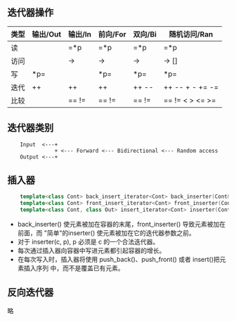 
## 迭代器操作

|  类型  | 输出/Out | 输出/In | 前向/For | 双向/Bi |   随机访问/Ran   |
|--------|----------|---------|----------|---------|------------------|
| 读     |          | =*p     | =*p      | =*p     | =*p              |
| 访问   |          | ->      | ->       | ->      | -> []            |
| 写     | *p=      |         | *p=      | *p=     | *p=              |
| 迭代   | ++       | ++      | ++       | ++ --   | ++ -- + - += -=  |
| 比较   |          | == !=   | == !=    | == !=   | == != < > <= >=  |

## 迭代器类别
```shell
    Input  <---+
               + <--- Forward <--- Bidirectional <--- Random access
    Output <---+
```

## 插入器
```c++
    template<class Cont> back_insert_iterator<Cont> back_inserter(Cont& c);
    template<class Cont> front_insert_iterator<Cont> front_inserter(Cont& c);
    template<class Cont, class Out> insert_iterator<Cont> inserter(Cont& c, Out p);
```
- back_inserter() 使元素被加在容器的末尾，front_inserter() 导致元素被加在前面，而
  "简单"的inserter()   使元素被加在它的迭代器参数之前。
- 对于 inserter(c, p), p 必须是 c 的一个合法迭代器。
- 每次通过插入器向容器中写进元素都引起容器的增长。
- 在每次写入时，插入器将使用 push_back()、push_front() 或者 insert()把元素插入序列
  中，而不是覆盖已有元素。

## 反向迭代器
  略

